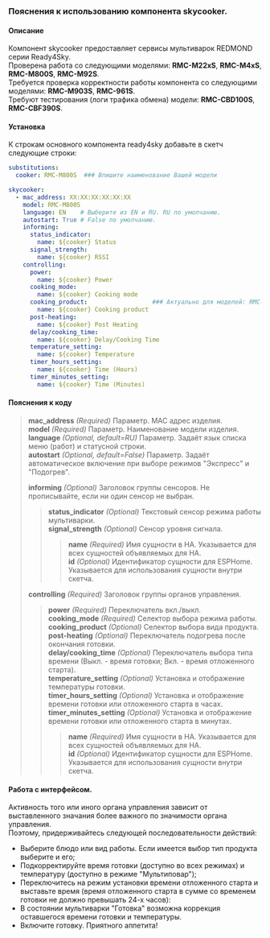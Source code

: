 ### Пояснения к использованию компонента skycooker.
#### Описание
Компонент skycooker предоставляет сервисы мультиварок REDMOND серии Ready4Sky.  
Проверена работа со следующими моделями: **RMC-M22xS**, **RMC-M4xS**, **RMC-M800S**, **RMC-M92S**.  
Требуется проверка корректности работы компонента со следующими моделями: **RMC-M903S**, **RMC-961S**.  
Требуют тестирования (логи трафика обмена) модели: **RMC-CBD100S**, **RMC-CBF390S**.
#### Установка
К строкам основного компонента ready4sky добавьте в скетч следующие строки:
```yml
substitutions:
  cooker: RMC-M800S  ### Впишите наименование Вашей модели

skycooker:
  - mac_address: XX:XX:XX:XX:XX:XX  
    model: RMC-M800S
    language: EN    # Выберите из EN и RU. RU по умолчанию.
    autostart: True # False по умолчанию.
    informing:
      status_indicator:
        name: ${cooker} Status
      signal_strength:
        name: ${cooker} RSSI
    controlling:
      power:
        name: ${cooker} Power
      cooking_mode:
        name: ${cooker} Cooking mode
      cooking_product:                  ### Актуально для моделей: RMC-CBD100S, RMC-CBF390S, RMC-M800S.
        name: ${cooker} Cooking product
      post-heating:
        name: ${cooker} Post Heating
      delay/cooking_time:
        name: ${cooker} Delay/Cooking Time
      temperature_setting:
        name: ${cooker} Temperature
      timer_hours_setting:
        name: ${cooker} Time (Hours)
      timer_minutes_setting:
        name: ${cooker} Time (Minutes)
```
#### Пояснения к коду	
>**mac_address** *(Required)* Параметр. MAC адрес изделия.  
>**model** *(Required)* Параметр. Наименование модели изделия.  
>**language** *(Optional, default=RU)* Параметр. Задаёт язык списка меню (работ) и статусной строки.  
>**autostart** *(Optional, default=False)* Параметр. Задаёт автоматическое включение при выборе режимов "Экспресс" и "Подогрев".  
>  
>**informing** *(Optional)* Заголовок группы сенсоров. Не прописывайте, если ни один сенсор не выбран.  
>>**status_indicator** *(Optional)* Текстовый сенсор режима работы мультиварки.  
>>**signal_strength** *(Optional)* Сенсор уровня сигнала.  
>>>**name** *(Required)* Имя сущности в HA. Указывается для всех сущностей объявляемых для HA.  
>>>**id** *(Optional)* Идентификатор сущности для ESPHome. Указывается для использования сущности внутри скетча.  
>  
>**controlling** *(Required)* Заголовок группы органов управления.  
>>**power** *(Required)* Переключатель вкл./выкл.   
>>**cooking_mode** *(Required)* Селектор выбора режима работы.  
>>**cooking_product** *(Optional)* Селектор выбора вида продукта.  
>>**post-heating** *(Optional)* Переключатель подогрева после окончания готовки.  
>>**delay/cooking_time** *(Optional)* Переключатель выбора типа времени (Выкл. - время готовки; Вкл. - время отложенного старта).  
>>**temperature_setting** *(Optional)* Установка и отображение температуры готовки.  
>>**timer_hours_setting** *(Optional)* Установка и отображение времени готовки или отложенного старта в часах.  
>>**timer_minutes_setting** *(Optional)* Установка и отображение времени готовки или отложенного старта в минутах.  
>>>**name** *(Required)* Имя сущности в HA. Указывается для всех сущностей объявляемых для HA.  
>>>**id** *(Optional)* Идентификатор сущности для ESPHome. Указывается для использования сущности внутри скетча.  

#### Работа с интерфейсом. 
Активность того или иного органа управления зависит от выставленного значания более важного по значимости органа управления.   
Поэтому, придерживайтесь следующей последовательности действий:   
- Выберите блюдо или вид работы. Если имеется выбор тип продукта выберите и его;  
- Подкорректируйте время готовки (доступно во всех режимах) и температуру (доступно в режиме "Мультиповар");  
- Переключитесь на режим установки времени отложенного старта и выставьте время (время отложенного старта в сумме со временем готовки не должно превышать 24-х часов):  
- В состоянии мультиварки "Готовка" возможна коррекция оставшегося времени готовки и температуры.  
- Включите готовку. Приятного аппетита!  